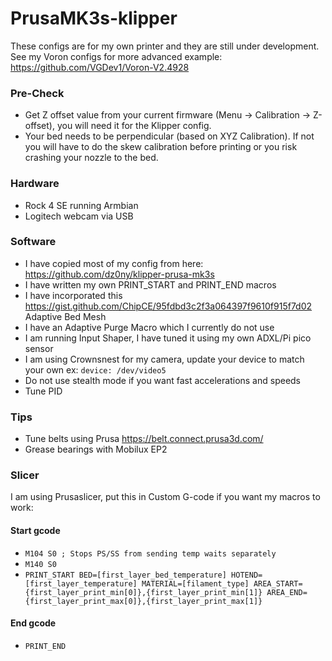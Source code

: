 # PrusaMK3s-klipper

These configs are for my own printer and they are still under development. See my Voron configs for more advanced example: https://github.com/VGDev1/Voron-V2.4928

### Pre-Check

- Get Z offset value from your current firmware (Menu -> Calibration -> Z-offset), you will need it for the Klipper config.
- Your bed needs to be perpendicular (based on XYZ Calibration). If not you will have to do the skew calibration before printing or you risk crashing your nozzle to the bed.

### Hardware
- Rock 4 SE running Armbian
- Logitech webcam via USB

### Software
- I have copied most of my config from here: https://github.com/dz0ny/klipper-prusa-mk3s
- I have written my own PRINT_START and PRINT_END macros
- I have incorporated this https://gist.github.com/ChipCE/95fdbd3c2f3a064397f9610f915f7d02 Adaptive Bed Mesh
- I have an Adaptive Purge Macro which I currently do not use
- I am running Input Shaper, I have tuned it using my own ADXL/Pi pico sensor
- I am using Crownsnest for my camera, update your device to match your own ex: `device: /dev/video5`
- Do not use stealth mode if you want fast accelerations and speeds
- Tune PID

### Tips
- Tune belts using Prusa https://belt.connect.prusa3d.com/
- Grease bearings with Mobilux EP2

### Slicer
I am using Prusaslicer, put this in Custom G-code if you want my macros to work:

#### Start gcode
- `M104 S0 ; Stops PS/SS from sending temp waits separately`
- `M140 S0`
- `PRINT_START BED=[first_layer_bed_temperature] HOTEND=[first_layer_temperature] MATERIAL=[filament_type] AREA_START={first_layer_print_min[0]},{first_layer_print_min[1]} AREA_END={first_layer_print_max[0]},{first_layer_print_max[1]}`

#### End gcode
- `PRINT_END`
